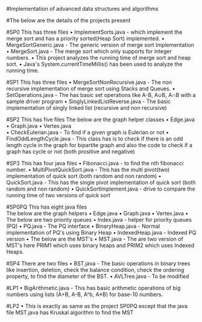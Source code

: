 #Implementation of advanced data structures and algorithms

#The below are the details of the projects present

#SP0
This has three files
•	ImplementSorts.java - which implement the merge sort and has a priority sorted(Heap Sort)  implemented.
•	MergeSortGeneric.java - The generic version of merge sort Implementation
•	MergeSort.java - The merge sort which only supports for integer numbers.
•	This project analyzes the running time of merge sort and heap sort.
•	Java's System.currentTimeMillis() has been used to analyze the running time.

#SP1
This has three files
•	MergeSortNonRecursive.java - The non recursive implementation of merge sort using Stacks and Queues.
•	SetOperations.java - The has basic set operations like A-B, A∪B, A∩B with a sample driver program
•	SinglyLinkedListReverse.java - The basic implementation of singly linked list (recursive and non recursive)

#SP2
This has five files
The below are the graph helper classes
•	Edge.java  
•	Graph.java
•	Vertex.java  
•	CheckEulerian.java - To find if a given graph is Eulerian or not
•	FindOddLengthCycle.java - This class has is to check if there is an odd length cycle in the graph for  bipartite graph and also the code to check if a graph has cycle or not (both prositive and negative)

#SP3
This has four java files
•	Fibonacci.java - to find the nth fibonacci number.
•	MultiPivotQuickSort.java - This has the multi pivot(two) implementation of quick sort (both random and non random)
•	QuickSort.java - This has the single pivot implementation of quick sort (both random and non random)
•	QuickSortImplement.java - drive to compare the running time of two versions of quick sort

#SP0PQ
This has eight java files  
      The below are the graph helpers
•	Edge.java
•	Graph.java
•	Vertex.java
•	The below are two priority queues
•	Index.java - helper for priority queues (PQ)
•	PQ.java - The PQ interface
•	BinaryHeap.java - Normal implementation of PQ's using Binary Heap
•	IndexedHeap.java - Indexed PQ version
•	The below are the MST's
•	MST.java - The are two version of MST's here PRIM1 which uses binary heaps and PRIM2 which uses Indexed Heaps.

#SP4
 There are two files
•	BST.java - The basic operations in binary trees like insertion, deletion, check the balance condition, check the ordering property, to find the diameter of the BST.
•	AVLTree.java - To be modified

#LP1
•	BigArithmetic.java - This has basic arithmetic operations of big numbers using lists (A+B, A-B, A^b, A*B) for base-10 numbers.

#LP2
•	This is exactly as same as the project SP0PQ except that the java file MST.java has Kruskal algorithm to find the MST
